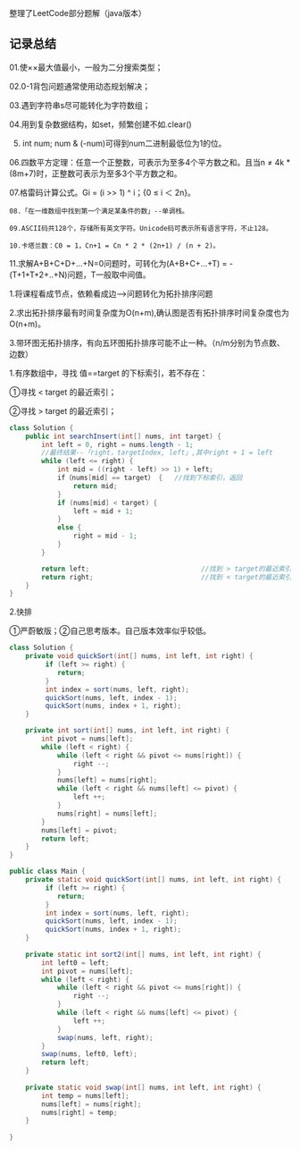 整理了LeetCode部分题解（java版本）

## 记录总结

01.使××最大值最小，一般为二分搜索类型；

02.0-1背包问题通常使用动态规划解决；

03.遇到字符串s尽可能转化为字符数组；

04.用到复杂数据结构，如set，频繁创建不如.clear()

05. int num; num & (-num)可得到num二进制最低位为1的位。

06.四数平方定理：任意一个正整数，可表示为至多4个平方数之和。且当n ≠ 4k * (8m+7)时，正整数可表示为至多3个平方数之和。

07.格雷码计算公式。Gi = (i >> 1) ^ i；{0 ≤ i ＜ 2n}。

    08.「在一维数组中找到第一个满足某条件的数」--单调栈。

    09.ASCII码共128个，存储所有英文字符。Unicode码可表示所有语言字符，不止128。

    10.卡塔兰数：C0 = 1，Cn+1 = Cn * 2 * (2n+1) / (n + 2)。

11.求解A+B+C+D+...+N=0问题时，可转化为(A+B+C+...+T) = -(T+1+T+2+..+N)问题，T一般取中间值。


1.将课程看成节点，依赖看成边-->问题转化为拓扑排序问题

2.求出拓扑排序最有时间复杂度为O(n+m),确认图是否有拓扑排序时间复杂度也为O(n+m)。

3.带环图无拓扑排序，有向五环图拓扑排序可能不止一种。（n/m分别为节点数、边数）

1.有序数组中，寻找 值==target 的下标索引，若不存在：

①寻找 < target 的最近索引；

②寻找 > target 的最近索引；

```java
class Solution {
    public int searchInsert(int[] nums, int target) {
        int left = 0, right = nums.length - 1;
        //最终结果--「right，targetIndex, left」,其中right + 1 = left
        while (left <= right) {
            int mid = ((right - left) >> 1) + left;
            if（nums[mid] == target） {	//找到下标索引，返回
                return mid;
            }
            if (nums[mid] < target) {
                left = mid + 1;
            }
            else {
                right = mid - 1;
            }
        }

        return left;							//找到 > target的最近索引。注意：若数组元素全员 > target，运行结果「right = n - 1, left = n」
        return right;							//找到 < target的最近索引。注意：若数组元素全员 < target，运行结果「right = -1，left = 0」
    }
}
```

2.快排

①严蔚敏版；②自己思考版本。自己版本效率似乎较低。
```java
class Solution {
    private void quickSort(int[] nums, int left, int right) {
         if (left >= right) {
            return;
         }
         int index = sort(nums, left, right);
         quickSort(nums, left, index - 1);
         quickSort(nums, index + 1, right);
    }  

    private int sort(int[] nums, int left, int right) {
        int pivot = nums[left];
        while (left < right) {
            while (left < right && pivot <= nums[right]) {
                right --;
            }
            nums[left] = nums[right];
            while (left < right && nums[left] <= pivot) {
                left ++;
            }
            nums[right] = nums[left];
        }
        nums[left] = pivot;
        return left;
    }
}
```
```java
public class Main {
    private static void quickSort(int[] nums, int left, int right) {
         if (left >= right) {
            return;
         }
         int index = sort(nums, left, right);
         quickSort(nums, left, index - 1);
         quickSort(nums, index + 1, right);
    }  
    
    private static int sort2(int[] nums, int left, int right) {
        int left0 = left;
        int pivot = nums[left];
        while (left < right) {
            while (left < right && pivot <= nums[right]) {
                right --;
            }
            while (left < right && nums[left] <= pivot) {
                left ++;
            }
            swap(nums, left, right);
        }
        swap(nums, left0, left);
        return left;
    }    
    
    private static void swap(int[] nums, int left, int right) {
        int temp = nums[left];
        nums[left] = nums[right];
        nums[right] = temp;
    }
    
}
```

